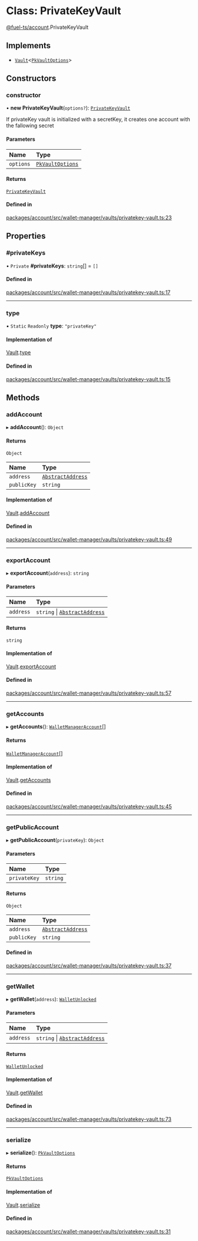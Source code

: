 # Class: PrivateKeyVault

[@fuel-ts/account](/api/Account/index.md).PrivateKeyVault

## Implements

- [`Vault`](/api/Account/Vault.md)&lt;[`PkVaultOptions`](/api/Account/PkVaultOptions.md)\>

## Constructors

### constructor

• **new PrivateKeyVault**(`options?`): [`PrivateKeyVault`](/api/Account/PrivateKeyVault.md)

If privateKey vault is initialized with a secretKey, it creates
one account with the fallowing secret

#### Parameters

| Name | Type |
| :------ | :------ |
| `options` | [`PkVaultOptions`](/api/Account/PkVaultOptions.md) |

#### Returns

[`PrivateKeyVault`](/api/Account/PrivateKeyVault.md)

#### Defined in

[packages/account/src/wallet-manager/vaults/privatekey-vault.ts:23](https://github.com/FuelLabs/fuels-ts/blob/f4302fbd/packages/account/src/wallet-manager/vaults/privatekey-vault.ts#L23)

## Properties

### #privateKeys

• `Private` **#privateKeys**: `string`[] = `[]`

#### Defined in

[packages/account/src/wallet-manager/vaults/privatekey-vault.ts:17](https://github.com/FuelLabs/fuels-ts/blob/f4302fbd/packages/account/src/wallet-manager/vaults/privatekey-vault.ts#L17)

___

### type

▪ `Static` `Readonly` **type**: ``"privateKey"``

#### Implementation of

[Vault](/api/Account/Vault.md).[type](/api/Account/Vault.md#type)

#### Defined in

[packages/account/src/wallet-manager/vaults/privatekey-vault.ts:15](https://github.com/FuelLabs/fuels-ts/blob/f4302fbd/packages/account/src/wallet-manager/vaults/privatekey-vault.ts#L15)

## Methods

### addAccount

▸ **addAccount**(): `Object`

#### Returns

`Object`

| Name | Type |
| :------ | :------ |
| `address` | [`AbstractAddress`](/api/Interfaces/AbstractAddress.md) |
| `publicKey` | `string` |

#### Implementation of

[Vault](/api/Account/Vault.md).[addAccount](/api/Account/Vault.md#addaccount)

#### Defined in

[packages/account/src/wallet-manager/vaults/privatekey-vault.ts:49](https://github.com/FuelLabs/fuels-ts/blob/f4302fbd/packages/account/src/wallet-manager/vaults/privatekey-vault.ts#L49)

___

### exportAccount

▸ **exportAccount**(`address`): `string`

#### Parameters

| Name | Type |
| :------ | :------ |
| `address` | `string` \| [`AbstractAddress`](/api/Interfaces/AbstractAddress.md) |

#### Returns

`string`

#### Implementation of

[Vault](/api/Account/Vault.md).[exportAccount](/api/Account/Vault.md#exportaccount)

#### Defined in

[packages/account/src/wallet-manager/vaults/privatekey-vault.ts:57](https://github.com/FuelLabs/fuels-ts/blob/f4302fbd/packages/account/src/wallet-manager/vaults/privatekey-vault.ts#L57)

___

### getAccounts

▸ **getAccounts**(): [`WalletManagerAccount`](/api/Account/index.md#walletmanageraccount)[]

#### Returns

[`WalletManagerAccount`](/api/Account/index.md#walletmanageraccount)[]

#### Implementation of

[Vault](/api/Account/Vault.md).[getAccounts](/api/Account/Vault.md#getaccounts)

#### Defined in

[packages/account/src/wallet-manager/vaults/privatekey-vault.ts:45](https://github.com/FuelLabs/fuels-ts/blob/f4302fbd/packages/account/src/wallet-manager/vaults/privatekey-vault.ts#L45)

___

### getPublicAccount

▸ **getPublicAccount**(`privateKey`): `Object`

#### Parameters

| Name | Type |
| :------ | :------ |
| `privateKey` | `string` |

#### Returns

`Object`

| Name | Type |
| :------ | :------ |
| `address` | [`AbstractAddress`](/api/Interfaces/AbstractAddress.md) |
| `publicKey` | `string` |

#### Defined in

[packages/account/src/wallet-manager/vaults/privatekey-vault.ts:37](https://github.com/FuelLabs/fuels-ts/blob/f4302fbd/packages/account/src/wallet-manager/vaults/privatekey-vault.ts#L37)

___

### getWallet

▸ **getWallet**(`address`): [`WalletUnlocked`](/api/Account/WalletUnlocked.md)

#### Parameters

| Name | Type |
| :------ | :------ |
| `address` | `string` \| [`AbstractAddress`](/api/Interfaces/AbstractAddress.md) |

#### Returns

[`WalletUnlocked`](/api/Account/WalletUnlocked.md)

#### Implementation of

[Vault](/api/Account/Vault.md).[getWallet](/api/Account/Vault.md#getwallet)

#### Defined in

[packages/account/src/wallet-manager/vaults/privatekey-vault.ts:73](https://github.com/FuelLabs/fuels-ts/blob/f4302fbd/packages/account/src/wallet-manager/vaults/privatekey-vault.ts#L73)

___

### serialize

▸ **serialize**(): [`PkVaultOptions`](/api/Account/PkVaultOptions.md)

#### Returns

[`PkVaultOptions`](/api/Account/PkVaultOptions.md)

#### Implementation of

[Vault](/api/Account/Vault.md).[serialize](/api/Account/Vault.md#serialize)

#### Defined in

[packages/account/src/wallet-manager/vaults/privatekey-vault.ts:31](https://github.com/FuelLabs/fuels-ts/blob/f4302fbd/packages/account/src/wallet-manager/vaults/privatekey-vault.ts#L31)
